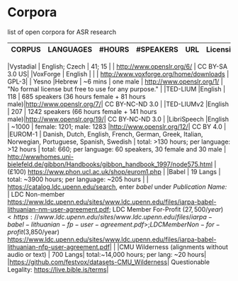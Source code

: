 # Corpora
list of open corpora for ASR research

| CORPUS  	| LANGUAGES | #HOURS  | #SPEAKERS |   URL	| Licensing |
|---	|---	|---  |---	|---	| --- |

|Vystadial	| English; Czech |  41; 15  |       | <http://www.openslr.org/6/> | CC BY-SA 3.0 US|
|VoxForge	| English |    |       | <http://www.voxforge.org/home/downloads> | GPL-3|
| Yesno     |Hebrew          | ~6 mins  | one male    | <http://www.openslr.org/1/> | "No formal license but free to use for any purpose." |
|TED-LIUM   |English         | 118      | 685 speakers (36 hours female + 81 hours male)|<http://www.openslr.org/7/>| CC BY-NC-ND 3.0 |
|TED-LIUMv2   |English         | 207      | 1242 speakers (66 hours female + 141 hours male)|<http://www.openslr.org/19/>| CC BY-NC-ND 3.0 |
|LibriSpeech   |English         | ~1000      | female: 1201; male: 1283   |<http://www.openslr.org/12/>|  CC BY 4.0  |
|EUROM-1   | Danish, Dutch, English, French, German, Greek, Italian, Norwegian, Portuguese, Spanish, Swedish         | total: >130 hours; per language: >12 hours      | total: 660; per language: 60 speakers, 30 female and 30 male | <http://wwwhomes.uni-bielefeld.de/gibbon/Handbooks/gibbon_handbook_1997/node575.html> | (£100) <https://www.phon.ucl.ac.uk/shop/eurom1.php> |
|Babel   |  19 Langs | total: ~3900 hours; per language: ~205 hours  | | <https://catalog.ldc.upenn.edu/search>, enter *babel* under *Publication Name:* | LDC Non-member <https://www.ldc.upenn.edu/sites/www.ldc.upenn.edu/files/iarpa-babel-lithuanian-nm-user-agreement.pdf>; LDC Member For-Profit ($27,500/year) <https://www.ldc.upenn.edu/sites/www.ldc.upenn.edu/files/iarpa-babel-lithuanian-fp-user-agreement.pdf>; LDC Member Non-for-profit ($3,850/year) <https://www.ldc.upenn.edu/sites/www.ldc.upenn.edu/files/iarpa-babel-lithuanian-nfp-user-agreement.pdf>| |
|CMU Wilderness (alignments without audio or text) | 700 Langs| total:~14,000 hours; per lang: ~20 hours| |<https://github.com/festvox/datasets-CMU_Wilderness>| Questionable Legality: <https://live.bible.is/terms>|